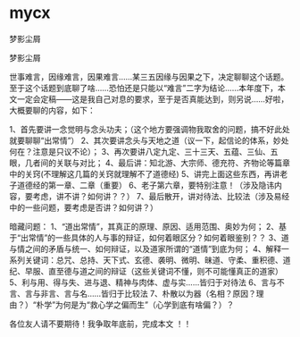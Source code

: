 # mycx
梦影尘屑

梦影尘屑

世事难言，因缘难言，因果难言……某三五因缘与因果之下，决定聊聊这个话题。
至于这个话题到底聊了啥……恐怕还是只能以“难言”二字为结论……本年度下，本文一定会定稿——这是我自己对息的要求，至于是否真能达到，则另说……好啦，大概要聊的内容，如下：


1、首先要讲一念觉明与念头功夫；（这个地方要强调物我取舍的问题，搞不好此处就要聊聊“出常情”）
2、其次要讲念头与天地之道（议一下，起信论的体系，妙处何在？注意是只议不论）；
3、再次要讲八定九定、三十三天、五蕴、三仙、五眼，几者间的关联与对比；
4、最后讲：知北游、大宗师、德充符、齐物论等篇章中的关窍(不理解这几篇的关窍就理解不了道德经)
5、讲完上面这些东西，再讲老子道德经的第一章、二章（重要）
6、老子第六章，要特别注意！（涉及隐讳内容，要考虑，讲不讲？如何讲？？）
7、最后散开，讲对待法、比较法（涉及易经中的一些问题，要考虑是否讲？如何讲？）

暗藏问题：
1、“道出常情”，其真正的原理、原因、适用范围、奥妙为何；
2、基于“出常情”的一些具体的人与事的辩证，如何着眼区分？如何着眼鉴别？？
3、道与情之间的矛盾与统一、如何辩证，以及道家所谓的“道情”到底为何；
4、解释一系列关键词：总咒、总持、天下式、玄德、袭明、微明、昧道、守柔、重积德、道纪、早服、直至德与道之间的辩证（这些关键词不懂，则不可能懂真正的道家）
5、利与用、得与失、进与退、精神与肉体、虚与实……皆归于对待法
6、言与不言、言与非言、言与名……皆归于比较法
7、朴散以为器（名相？原因？理由？）“朴学”为何是为“救心学之偏而生”（心学到底有啥偏？）？

 各位友人请不要期待！我争取年底前，完成本文 ！！
